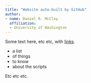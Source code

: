 ```yaml
---
title: "Website auto-built by GitHub"
author:
- name: Daniel R. McCloy
  affiliation:
  - University of Washington
---
```


Some text here, etc etc, with [links](http://dan.mccloy.info).

- a list
- of things
- to know
- about the scripts

Etc etc etc.
